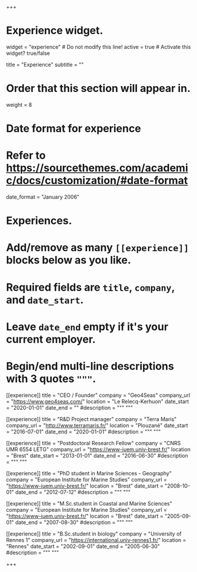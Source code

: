 +++
# Experience widget.
widget = "experience"  # Do not modify this line!
active = true  # Activate this widget? true/false

title = "Experience"
subtitle = ""

# Order that this section will appear in.
weight = 8

# Date format for experience
#   Refer to https://sourcethemes.com/academic/docs/customization/#date-format
date_format = "January 2006"

# Experiences.
#   Add/remove as many `[[experience]]` blocks below as you like.
#   Required fields are `title`, `company`, and `date_start`.
#   Leave `date_end` empty if it's your current employer.
#   Begin/end multi-line descriptions with 3 quotes `"""`.

[[experience]]
  title = "CEO / Founder"
  company = "Geo4Seas"
  company_url = "https://www.geo4seas.com/"
  location = "Le Relecq-Kerhuon"
  date_start = "2020-01-01"
  date_end = ""
  #description = """ """


[[experience]]
  title = "R&D Project manager"
  company = "Terra Maris"
  company_url = "http://www.terramaris.fr/"
  location = "Plouzané"
  date_start = "2016-07-01"
  date_end = "2020-01-01"
  #description = """ """

[[experience]]
  title = "Postdoctoral Research Fellow"
  company = "CNRS UMR 6554 LETG"
  company_url = "https://www-iuem.univ-brest.fr/"
  location = "Brest"
  date_start = "2013-01-01"
  date_end = "2016-06-30"
  #description = """ """
  
[[experience]]
  title = "PhD student in Marine Sciences - Geography"
  company = "European Institute for Marine Studies"
  company_url = "https://www-iuem.univ-brest.fr/"
  location = "Brest"
  date_start = "2008-10-01"
  date_end = "2012-07-12"
  #description = """ """

[[experience]]
  title = "M.Sc.student in Coastal and Marine Sciences"
  company = "European Institute for Marine Studies"
  company_url = "https://www-iuem.univ-brest.fr/"
  location = "Brest"
  date_start = "2005-09-01"
  date_end = "2007-08-30"
  #description = """ """

[[experience]]
  title = "B.Sc.student in biology"
  company = "University of Rennes 1"
  company_url = "https://international.univ-rennes1.fr/"
  location = "Rennes"
  date_start = "2002-09-01"
  date_end = "2005-06-30"
  #description = """ """

+++
